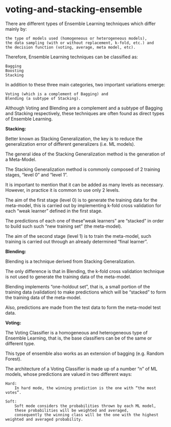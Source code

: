 # voting-and-stacking-ensemble

There are different types of Ensemble Learning techniques which differ mainly by:

    the type of models used (homogeneous or heterogeneous models), 
    the data sampling (with or without replacement, k-fold, etc.) and 
    the decision function (voting, average, meta model, etc).
    
Therefore, Ensemble Learning techniques can be classified as:
    
    Bagging
    Boosting
    Stacking


In addition to these three main categories, two important variations emerge: 
    
    Voting (which is a complement of Bagging) and 
    Blending (a subtype of Stacking). 

Although Voting and Blending are a complement and a subtype of Bagging and Stacking respectively, these techniques are often found as direct types of Ensemble Learning.


**Stacking:**

Better known as Stacking Generalization, the key is to reduce the generalization error of different generalizers (i.e. ML models). 

The general idea of the Stacking Generalization method is the generation of a Meta-Model. 

The Stacking Generalization method is commonly composed of 2 training stages, “level 0” and “level 1”. 

It is important to mention that it can be added as many levels as necessary. However, in practice it is common to use only 2 levels. 

The aim of the first stage (level 0) is to generate the training data for the meta-model, this is carried out by implementing k-fold cross validation for each “weak learner” defined in the first stage. 

The predictions of each one of these“weak learners” are “stacked” in order to build such such “new training set” (the meta-model). 

The aim of the second stage (level 1) is to train the meta-model, such training is carried out through an already determined “final learner”.


**Blending:**

Blending is a technique derived from Stacking Generalization. 

The only difference is that in Blending, the k-fold cross validation technique is not used to generate the training data of the meta-model. 

Blending implements “one-holdout set”, that is, a small portion of the training data (validation) to make predictions which will be “stacked” to form the training data of the meta-model. 

Also, predictions are made from the test data to form the meta-model test data.


**Voting:**

The Voting Classifier is a homogeneous and heterogeneous type of Ensemble Learning, that is, the base classifiers can be of the same or different type. 

This type of ensemble also works as an extension of bagging (e.g. Random Forest).

The architecture of a Voting Classifier is made up of a number “n” of ML models, whose predictions are valued in two different ways: 

    Hard:
        In hard mode, the winning prediction is the one with “the most votes”. 
        
    Soft:
        Soft mode considers the probabilities thrown by each ML model, 
        these probabilities will be weighted and averaged, 
        consequently the winning class will be the one with the highest weighted and averaged probability.


